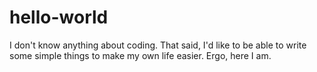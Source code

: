 # hello-world

I don't know anything about coding. That said, I'd like to be able to write some simple things to make my own life easier. Ergo, here I am.
